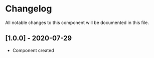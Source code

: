 # Changelog
All notable changes to this component will be documented in this file.

## [1.0.0] - 2020-07-29
- Component created

